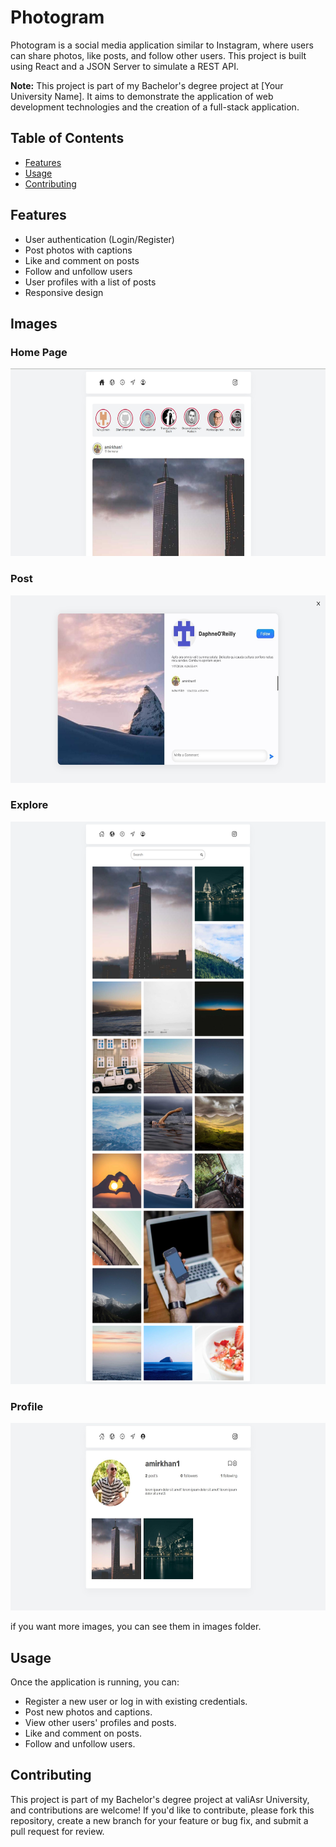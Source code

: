 # Photogram

Photogram is a social media application similar to Instagram, where users can share photos, like posts, and follow other users. This project is built using React and a JSON Server to simulate a REST API.

**Note:** This project is part of my Bachelor's degree project at [Your University Name]. It aims to demonstrate the application of web development technologies and the creation of a full-stack application.

## Table of Contents

- [Features](#features)
- [Usage](#usage)
- [Contributing](#contributing)


## Features

- User authentication (Login/Register)
- Post photos with captions
- Like and comment on posts
- Follow and unfollow users
- User profiles with a list of posts
- Responsive design

## Images
### Home Page
<img src="/Images/home.jpg" alt="Homepage" width="600" height="300">

### Post
<img src="/Images/comment panel.jpg" alt="comment" width="600" height="300">

### Explore
<img src="/Images/responsive 3.png" alt="Explore" width="600" height="900">

### Profile
<img src="/Images/profile.jpg" alt="profile" width="600" height="300">

if you want more images, you can see them in images folder.

## Usage

Once the application is running, you can:

- Register a new user or log in with existing credentials.
- Post new photos and captions.
- View other users' profiles and posts.
- Like and comment on posts.
- Follow and unfollow users.


## Contributing

This project is part of my Bachelor's degree project at valiAsr University, and contributions are welcome! If you'd like to contribute, please fork this repository, create a new branch for your feature or bug fix, and submit a pull request for review.
